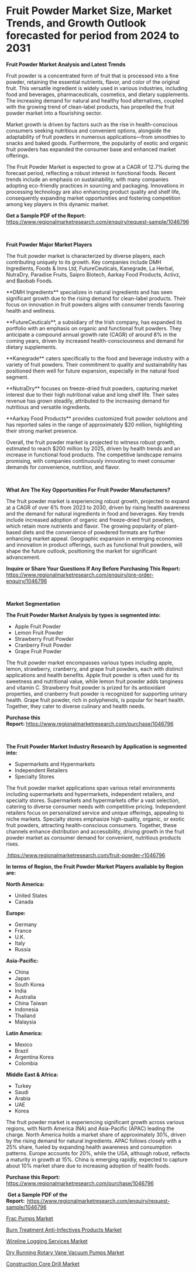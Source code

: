 <p><h1>Fruit Powder Market Size, Market Trends, and Growth Outlook forecasted for period from 2024 to 2031</h1></p><p><strong>Fruit Powder Market Analysis and Latest Trends</strong></p>
<p><p>Fruit powder is a concentrated form of fruit that is processed into a fine powder, retaining the essential nutrients, flavor, and color of the original fruit. This versatile ingredient is widely used in various industries, including food and beverages, pharmaceuticals, cosmetics, and dietary supplements. The increasing demand for natural and healthy food alternatives, coupled with the growing trend of clean-label products, has propelled the fruit powder market into a flourishing sector.</p><p>Market growth is driven by factors such as the rise in health-conscious consumers seeking nutritious and convenient options, alongside the adaptability of fruit powders in numerous applications—from smoothies to snacks and baked goods. Furthermore, the popularity of exotic and organic fruit powders has expanded the consumer base and enhanced market offerings.</p><p>The Fruit Powder Market is expected to grow at a CAGR of 12.7% during the forecast period, reflecting a robust interest in functional foods. Recent trends include an emphasis on sustainability, with many companies adopting eco-friendly practices in sourcing and packaging. Innovations in processing technology are also enhancing product quality and shelf life, consequently expanding market opportunities and fostering competition among key players in this dynamic market.</p></p>
<p><strong>Get a Sample PDF of the Report:&nbsp;</strong> <a href="https://www.regionalmarketresearch.com/enquiry/request-sample/1046796">https://www.regionalmarketresearch.com/enquiry/request-sample/1046796</a></p>
<p>&nbsp;</p>
<p><strong>Fruit Powder Major Market Players</strong></p>
<p><p>The fruit powder market is characterized by diverse players, each contributing uniquely to its growth. Key companies include DMH Ingredients, Foods & Inns Ltd, FutureCeuticals, Kanegrade, La Herbal, NutraDry, Paradise Fruits, Saipro Biotech, Aarkay Food Products, Activz, and Baobab Foods. </p><p>**DMH Ingredients** specializes in natural ingredients and has seen significant growth due to the rising demand for clean-label products. Their focus on innovation in fruit powders aligns with consumer trends favoring health and wellness.</p><p>**FutureCeuticals**, a subsidiary of the Irish company, has expanded its portfolio with an emphasis on organic and functional fruit powders. They anticipate a compound annual growth rate (CAGR) of around 8% in the coming years, driven by increased health-consciousness and demand for dietary supplements.</p><p>**Kanegrade** caters specifically to the food and beverage industry with a variety of fruit powders. Their commitment to quality and sustainability has positioned them well for future expansion, especially in the natural food segment.</p><p>**NutraDry** focuses on freeze-dried fruit powders, capturing market interest due to their high nutritional value and long shelf life. Their sales revenue has grown steadily, attributed to the increasing demand for nutritious and versatile ingredients.</p><p>**Aarkay Food Products** provides customized fruit powder solutions and has reported sales in the range of approximately $20 million, highlighting their strong market presence. </p><p>Overall, the fruit powder market is projected to witness robust growth, estimated to reach $200 million by 2025, driven by health trends and an increase in functional food products. The competitive landscape remains promising, with companies continuously innovating to meet consumer demands for convenience, nutrition, and flavor.</p></p>
<p>&nbsp;</p>
<p><strong>What Are The Key Opportunities For Fruit Powder Manufacturers?</strong></p>
<p><p>The fruit powder market is experiencing robust growth, projected to expand at a CAGR of over 6% from 2023 to 2030, driven by rising health awareness and the demand for natural ingredients in food and beverages. Key trends include increased adoption of organic and freeze-dried fruit powders, which retain more nutrients and flavor. The growing popularity of plant-based diets and the convenience of powdered formats are further enhancing market appeal. Geographic expansion in emerging economies and innovation in product offerings, such as functional fruit powders, will shape the future outlook, positioning the market for significant advancement.</p></p>
<p><strong>Inquire or Share Your Questions If Any Before Purchasing This Report:</strong> <a href="https://www.regionalmarketresearch.com/enquiry/pre-order-enquiry/1046796">https://www.regionalmarketresearch.com/enquiry/pre-order-enquiry/1046796</a></p>
<p>&nbsp;</p>
<p><strong>Market Segmentation</strong></p>
<p><strong>The Fruit Powder Market Analysis by types is segmented into:</strong></p>
<p><ul><li>Apple Fruit Powder</li><li>Lemon Fruit Powder</li><li>Strawberry Fruit Powder</li><li>Cranberry Fruit Powder</li><li>Grape Fruit Powder</li></ul></p>
<p><p>The fruit powder market encompasses various types including apple, lemon, strawberry, cranberry, and grape fruit powders, each with distinct applications and health benefits. Apple fruit powder is often used for its sweetness and nutritional value, while lemon fruit powder adds tanginess and vitamin C. Strawberry fruit powder is prized for its antioxidant properties, and cranberry fruit powder is recognized for supporting urinary health. Grape fruit powder, rich in polyphenols, is popular for heart health. Together, they cater to diverse culinary and health needs.</p></p>
<p><strong>Purchase this Report:&nbsp;</strong><a href="https://www.regionalmarketresearch.com/purchase/1046796">https://www.regionalmarketresearch.com/purchase/1046796</a></p>
<p>&nbsp;</p>
<p><strong>The Fruit Powder Market Industry Research by Application is segmented into:</strong></p>
<p><ul><li>Supermarkets and Hypermarkets</li><li>Independent Retailers</li><li>Specialty Stores</li></ul></p>
<p><p>The fruit powder market applications span various retail environments including supermarkets and hypermarkets, independent retailers, and specialty stores. Supermarkets and hypermarkets offer a vast selection, catering to diverse consumer needs with competitive pricing. Independent retailers focus on personalized service and unique offerings, appealing to niche markets. Specialty stores emphasize high-quality, organic, or exotic fruit powders, attracting health-conscious consumers. Together, these channels enhance distribution and accessibility, driving growth in the fruit powder market as consumer demand for convenient, nutritious products rises.</p></p>
<p><a href="https://www.regionalmarketresearch.com/fruit-powder-r1046796">&nbsp;https://www.regionalmarketresearch.com/fruit-powder-r1046796</a></p>
<p><strong>In terms of Region, the Fruit Powder Market Players available by Region are:</strong></p>
<p>
    <p> <strong> North America: </strong>
        <ul>
            <li>United States</li>
            <li>Canada</li>
        </ul>
        </p> 
    <p> <strong> Europe: </strong>
        <ul>
            <li>Germany</li>
            <li>France</li>
            <li>U.K.</li>
            <li>Italy</li>
            <li>Russia</li>
        </ul>
        </p> 
    <p> <strong> Asia-Pacific: </strong>
        <ul>
            <li>China</li>
            <li>Japan</li>
            <li>South Korea</li>
            <li>India</li>
            <li>Australia</li>
            <li>China Taiwan</li>
            <li>Indonesia</li>
            <li>Thailand</li>
            <li>Malaysia</li>
        </ul>
        </p> 
    <p> <strong> Latin America: </strong>
        <ul>
            <li>Mexico</li>
            <li>Brazil</li>
            <li>Argentina Korea</li>
            <li>Colombia</li>
        </ul>
        </p> 
    <p> <strong> Middle East & Africa: </strong>
        <ul>
            <li>Turkey</li>
            <li>Saudi</li>
            <li>Arabia</li>
            <li>UAE</li>
            <li>Korea</li>
        </ul>
    </p>
    </p>
<p><p>The fruit powder market is experiencing significant growth across various regions, with North America (NA) and Asia-Pacific (APAC) leading the charge. North America holds a market share of approximately 30%, driven by the rising demand for natural ingredients. APAC follows closely with a 25% share, fueled by expanding health awareness and consumption patterns. Europe accounts for 20%, while the USA, although robust, reflects a maturity in growth at 15%. China is emerging rapidly, expected to capture about 10% market share due to increasing adoption of health foods.</p></p>
<p><strong>Purchase this Report: </strong><a href="https://www.regionalmarketresearch.com/purchase/1046796">https://www.regionalmarketresearch.com/purchase/1046796</a></p>
<p>&nbsp;<strong>Get a Sample PDF of the Report:&nbsp;&nbsp;</strong><a href="https://www.regionalmarketresearch.com/enquiry/request-sample/1046796">https://www.regionalmarketresearch.com/enquiry/request-sample/1046796</a></p>
<p><strong></strong></p>
<p><p><a href="https://issuu.com/reportprime-2/docs/frac-pumps-market-size-2030.pptx_cf57049d7e413a">Frac Pumps Market</a></p><p><a href="https://medium.com/@cleveborer2023/future-ready-strategic-insights-into-the-global-burn-treatment-anti-infectives-products-market-a486e19eeddd">Burn Treatment Anti-Infectives Products Market</a></p><p><a href="https://www.linkedin.com/pulse/wireline-logging-services-market-size-share-analysis-growth-g5dlf">Wireline Logging Services Market</a></p><p><a href="https://issuu.com/reportprime-2/docs/dry-running-rotary-vane-vacuum-pump_9574fecf786e2d">Dry Running Rotary Vane Vacuum Pumps Market</a></p><p><a href="https://github.com/MatthewHernandez403/Market-Research-Report-List-1/blob/main/construction-core-drill-market.md">Construction Core Drill Market</a></p></p>